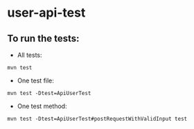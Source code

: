 # user-api-test

## To run the tests:

- All tests:
```
mvn test
```
- One test file:
```
mvn test -Dtest=ApiUserTest
```
- One test method:
```
mvn test -Dtest=ApiUserTest#postRequestWithValidInput test
```
